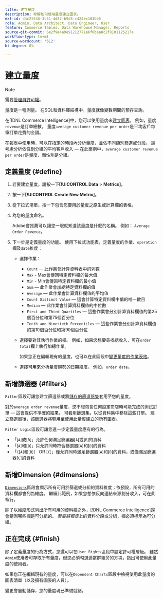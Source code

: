 ```yaml
---
title: 建立量度
description: 瞭解如何使用量度建立圖表。
exl-id: d4c25546-3c51-4d32-b9d8-c424ec103be5
role: Admin, Data Architect, Data Engineer, User
feature: Commerce Tables, Data Warehouse Manager, Reports
source-git-commit: 6e2f9e4a9e91212771e6f6baa8c2f8101125217a
workflow-type: tm+mt
source-wordcount: '612'
ht-degree: 0%

---
```


# 建立量度

>[!NOTE]
>
>需要[管理員許可權](../../administrator/user-management/user-management.md)。

量度是一種測量。 在SQL和資料庫結構中，量度就像變數期間的預存查詢。

在[!DNL Commerce Intelligence]中，您可以使用量度來[建立圖表](../../data-user/reports/ess-rpt-build-visual.md)。 例如，量度`revenue`是訂單總數。 量度`average customer revenue per order`是平均客戶每筆訂單花費的金額。

在報表中使用時，可以在指定的時段內分析量度，並依不同類別篩選或分段[](../../best-practices/segment-filter.md)。 請考慮分析依性別分組的平均客戶收入 — 在此案例中，`average customer revenue per order`是量度，而性別是分組。

## 定義量度 {#define}

1. 若要建立量度，請按一下&#x200B;**[!UICONTROL Data** > **Metrics]**。

1. 按一下&#x200B;**[!UICONTROL Create New Metric]**。

1. 從下拉式清單，按一下包含您要用於量度之原生或計算欄的表格。

1. 為您的量度命名。

   Adobe會推薦可以讓您一眼就知道該量度是什麼的名稱。 例如： `Average Order Revenue`。

1. 下一步是定義量度的功能。 使用下拉式功能表，定義量度的作業、`operation`欄及`date`維度：

   * 選擇作業：
      * `Count` — 此作業會計算資料表中的列數
      * `Max` - Max會傳回特定資料欄的最大值
      * `Min` - Min會傳回特定資料欄的最小值
      * `Sum` — 此作業會加總特定資料欄的值
      * `Average` — 此作業會計算資料欄值的平均值
      * `Count Distinct Value` — 這會計算特定資料欄中值的唯一數目
      * `Median` — 此作業會計算資料欄值的中位數
      * `First and Third Quartiles` — 這些作業會分別計算資料欄值的第25個百分位和第75個百分位
      * `Tenth and Ninetieth Percentiles` — 這些作業會分別計算資料欄值的第10個百分位和第90個百分位

   * 選擇要對其執行作業的欄。 例如，如果您想要尋找總收入，可在`order total`欄上執行加總作業。

     如果您正在編輯現有的量度，也可以在此區段中[變更量度的作業表格](../../data-analyst/data-warehouse-mgr/change-metric-op-table.md)。

   * 選擇可用來分析量度趨勢的日期維度。 例如，`order date`。

## 新增篩選器 {#filters}

`Filter`區段可讓您建立篩選器或將[儲存的篩選器集](../../data-user/reports/ess-manage-data-filters.md)套用至您的量度。

對於`average order revenue`量度，您不想包含任何設定商店時可能完成的測試訂單 — 這會提供不準確的結果。 可套用篩選集，以從資料集中移除這些訂單。 建立篩選器後，該篩選器將套用至使用此量度建立的所有圖表。

`Filter Logic`區段可讓您進一步定義量度應有的行為。

* 「\[`A`\]或\[`B`\]」允許任何滿足篩選器\[`A`\]或\[`B`\]的資料
* 「\[`A`\]和\[`B`\]」只允許同時符合篩選器\[`A`\]和\[`B`\]的資料
* 「（\[`A`\]和\[`B`\]） OR \[`C`\]」僅允許同時滿足篩選器\[`A`\]和\[`B`\]的資料，或僅滿足篩選器\[`C`\]的資料

## 新增Dimension {#dimensions}

[`Dimensions`](../../data-analyst/data-warehouse-mgr/manage-data-dimensions-metrics.md)區段會顯示所有可用於篩選或分組的資料維度；依預設，所有可用的資料欄都會列為維度。 繼續此範例，如果您想依反向連結來源劃分收入，可在此執行。

除了以維度形式列出所有可用的資料欄之外，[!DNL Commerce Intelligence]還會猜測哪些欄是可分組的。 *若要將報表*&#x200B;上的資料分段或分組，欄必須標示為可分組。

## 正在完成 {#finish}

除了定義量度的行為方式，您還可以在`User Rights`區段中設定許可權層級。 雖然`Admin`使用者可存取所有量度，但您必須勾選適當群組旁的方塊，指出可使用此量度的使用者。

如果您正在編輯現有的量度，可以在`Dependent Charts`區段中檢視使用此量度的圖表清單（以及擁有圖表的人員）。

變更會自動儲存，您的量度現已準備就緒。
